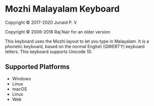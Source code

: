 Mozhi Malayalam Keyboard
=====================
Copyright © 2017-2020 Junaid P. V.


Copyright © 2006-2018 Raj Nair for an older version

This keyboard uses the Mozhi layout to let you type in Malayalam. It is a phonetic keyboard, based on the normal English (QWERTY) keyboard letters. This keyboard supports Unicode 10.

Supported Platforms
-------------------
 * Windows
 * Linux
 * macOS
 * Linux
 * Web
